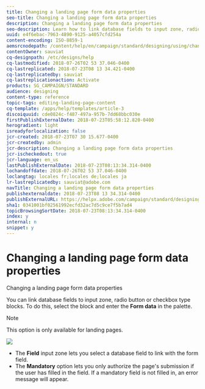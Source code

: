 ```yaml
---
title: Changing a landing page form data properties
seo-title: Changing a landing page form data properties
description: Changing a landing page form data properties
seo-description: Learn how to link database fields to input zone, radio button or checkbox type blocks.
uuid: e4f6ebac-7963-4890-9125-a4057cfd254a
content-encoding: ISO-8859-1
aemsrcnodepath: /content/help/en/campaign/standard/designing/using/changing-a-landing-page-form-data-properties
contentOwner: sauviat
cq-designpath: /etc/designs/help
cq-lastmodified: 2018-07-26T02 53 37.046-0400
cq-lastreplicated: 2018-07-23T08 13 34.421-0400
cq-lastreplicatedby: sauviat
cq-lastreplicationaction: Activate
products: SG_CAMPAIGN/STANDARD
audience: designing
content-type: reference
topic-tags: editing-landing-page-content
cq-template: /apps/help/templates/article-3
discoiquuid: cde0824c-f487-497a-957b-7dd68bbc030e
firstPublishExternalDate: 2018-07-23T05:58:12.820-0400
herogradient: light
isreadyforlocalization: false
jcr-created: 2018-07-23T07 30 15.677-0400
jcr-createdby: admin
jcr-description: Changing a landing page form data properties
jcr-ischeckedout: true
jcr-language: en_us
lastPublishExternalDate: 2018-07-23T08:13:34.314-0400
lochandoffdate: 2018-07-26T02 53 37.046-0400
loclangtag: locales fr;locales de;locales ja
lr-lastreplicatedby: sauviat@adobe.com
navTitle: Changing a landing page form data properties
publishexternaldate: 2018-07-23T08 13 34.314-0400
publishExternalURL: https://helpx.adobe.com/campaign/standard/designing/using/changing-a-landing-page-form-data-properties.html
sha1: 0341001bf02561992ecfd32ac7d5c9ce7f5b7ad4
topicBrowsingSortDate: 2018-07-23T08:13:34.314-0400
index: y
internal: n
snippet: y
---
```


# Changing a landing page form data properties

Changing a landing page form data properties

You can link database fields to input zone, radio button or checkbox type blocks. To do this, select the block and enter the **Form data** in the palette.

>[!NOTE]
>
>This option is only available for landing pages.

![](assets/delivery_content_9.png)

* The **Field** input zone lets you select a database field to link with the form field.
* The **Mandatory** option lets you only authorize the page's submission if the user has filled in the field. If a mandatory field is not filled in, an error message will appear.


